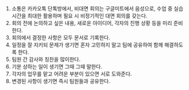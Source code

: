 1. 소통은 카카오톡 단톡방에서, 비대면 회의는 구글미트에서 음성으로, 수업 중 실습 시간을 최대한 활용하며 필요 시 비정기적인 대면 회의를 갖는다.
2. 회의 전에 논의하고 싶은 내용, 새로운 아이디어, 각자의 진행 상황 등을 미리 준비한다.
3. 회의에서 결정한 사항은 모두 문서로 기록한다.
4. 일정을 잘 지키되 문제가 생기면 혼자 고민하지 말고 팀에 공유하여 함께 해결하도록 한다.
5. 팀원 간 감사와 칭찬을 많이한다.
6. 기분 상하는 일이 생기면 그때 그때 말한다.
7. 각자의 업무를 맡고 어려운 부분이 있으면 서로 도와준다.
8. 변경된 사항이 생기면 즉시 팀원들과 공유한다.
